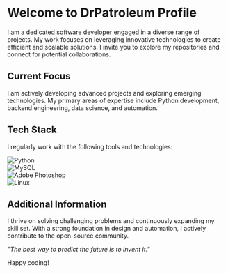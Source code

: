 # Welcome to DrPatroleum Profile

I am a dedicated software developer engaged in a diverse range of projects. My work focuses on leveraging innovative technologies to create efficient and scalable solutions. I invite you to explore my repositories and connect for potential collaborations.

## Current Focus

I am actively developing advanced projects and exploring emerging technologies. My primary areas of expertise include Python development, backend engineering, data science, and automation.

## Tech Stack

I regularly work with the following tools and technologies:

![Python](https://img.shields.io/badge/Python-3670A0?style=for-the-badge&logo=python&logoColor=ffdd54)  
![MySQL](https://img.shields.io/badge/MySQL-%2300f.svg?style=for-the-badge&logo=mysql&logoColor=white)  
![Adobe Photoshop](https://img.shields.io/badge/Photoshop-%2331A8FF.svg?style=for-the-badge&logo=adobephotoshop&logoColor=white)  
![Linux](https://img.shields.io/badge/Linux-FCC624?style=for-the-badge&logo=linux&logoColor=black)

## Additional Information

I thrive on solving challenging problems and continuously expanding my skill set. With a strong foundation in design and automation, I actively contribute to the open-source community.

*"The best way to predict the future is to invent it."*  

Happy coding!
